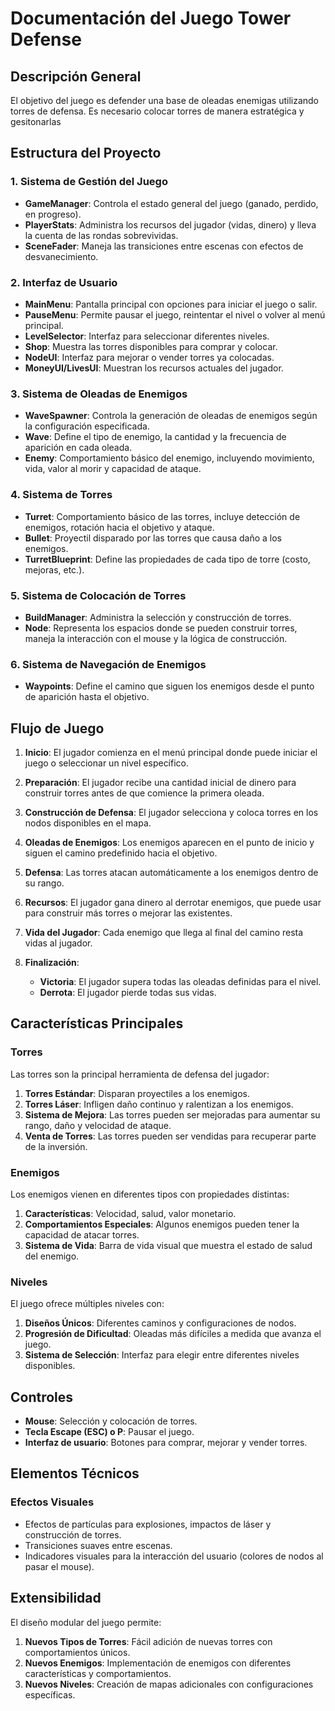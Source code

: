 # Documentación del Juego Tower Defense

## Descripción General

El objetivo del juego es defender una base de oleadas enemigas utilizando torres de defensa. Es necesario colocar torres de manera estratégica y gesitonarlas

## Estructura del Proyecto

### 1. Sistema de Gestión del Juego

- **GameManager**: Controla el estado general del juego (ganado, perdido, en progreso).
- **PlayerStats**: Administra los recursos del jugador (vidas, dinero) y lleva la cuenta de las rondas sobrevividas.
- **SceneFader**: Maneja las transiciones entre escenas con efectos de desvanecimiento.

### 2. Interfaz de Usuario

- **MainMenu**: Pantalla principal con opciones para iniciar el juego o salir.
- **PauseMenu**: Permite pausar el juego, reintentar el nivel o volver al menú principal.
- **LevelSelector**: Interfaz para seleccionar diferentes niveles.
- **Shop**: Muestra las torres disponibles para comprar y colocar.
- **NodeUI**: Interfaz para mejorar o vender torres ya colocadas.
- **MoneyUI/LivesUI**: Muestran los recursos actuales del jugador.

### 3. Sistema de Oleadas de Enemigos

- **WaveSpawner**: Controla la generación de oleadas de enemigos según la configuración especificada.
- **Wave**: Define el tipo de enemigo, la cantidad y la frecuencia de aparición en cada oleada.
- **Enemy**: Comportamiento básico del enemigo, incluyendo movimiento, vida, valor al morir y capacidad de ataque.

### 4. Sistema de Torres

- **Turret**: Comportamiento básico de las torres, incluye detección de enemigos, rotación hacia el objetivo y ataque.
- **Bullet**: Proyectil disparado por las torres que causa daño a los enemigos.
- **TurretBlueprint**: Define las propiedades de cada tipo de torre (costo, mejoras, etc.).

### 5. Sistema de Colocación de Torres

- **BuildManager**: Administra la selección y construcción de torres.
- **Node**: Representa los espacios donde se pueden construir torres, maneja la interacción con el mouse y la lógica de construcción.

### 6. Sistema de Navegación de Enemigos

- **Waypoints**: Define el camino que siguen los enemigos desde el punto de aparición hasta el objetivo.

## Flujo de Juego

1. **Inicio**: El jugador comienza en el menú principal donde puede iniciar el juego o seleccionar un nivel específico.

2. **Preparación**: El jugador recibe una cantidad inicial de dinero para construir torres antes de que comience la primera oleada.

3. **Construcción de Defensa**: El jugador selecciona y coloca torres en los nodos disponibles en el mapa.

4. **Oleadas de Enemigos**: Los enemigos aparecen en el punto de inicio y siguen el camino predefinido hacia el objetivo.

5. **Defensa**: Las torres atacan automáticamente a los enemigos dentro de su rango.

6. **Recursos**: El jugador gana dinero al derrotar enemigos, que puede usar para construir más torres o mejorar las existentes.

7. **Vida del Jugador**: Cada enemigo que llega al final del camino resta vidas al jugador.

8. **Finalización**:
   - **Victoria**: El jugador supera todas las oleadas definidas para el nivel.
   - **Derrota**: El jugador pierde todas sus vidas.

## Características Principales

### Torres

Las torres son la principal herramienta de defensa del jugador:

1. **Torres Estándar**: Disparan proyectiles a los enemigos.
2. **Torres Láser**: Infligen daño continuo y ralentizan a los enemigos.
3. **Sistema de Mejora**: Las torres pueden ser mejoradas para aumentar su rango, daño y velocidad de ataque.
4. **Venta de Torres**: Las torres pueden ser vendidas para recuperar parte de la inversión.

### Enemigos

Los enemigos vienen en diferentes tipos con propiedades distintas:

1. **Características**: Velocidad, salud, valor monetario.
2. **Comportamientos Especiales**: Algunos enemigos pueden tener la capacidad de atacar torres.
3. **Sistema de Vida**: Barra de vida visual que muestra el estado de salud del enemigo.

### Niveles

El juego ofrece múltiples niveles con:

1. **Diseños Únicos**: Diferentes caminos y configuraciones de nodos.
2. **Progresión de Dificultad**: Oleadas más difíciles a medida que avanza el juego.
3. **Sistema de Selección**: Interfaz para elegir entre diferentes niveles disponibles.

## Controles

- **Mouse**: Selección y colocación de torres.
- **Tecla Escape (ESC) o P**: Pausar el juego.
- **Interfaz de usuario**: Botones para comprar, mejorar y vender torres.

## Elementos Técnicos

### Efectos Visuales

- Efectos de partículas para explosiones, impactos de láser y construcción de torres.
- Transiciones suaves entre escenas.
- Indicadores visuales para la interacción del usuario (colores de nodos al pasar el mouse).

## Extensibilidad

El diseño modular del juego permite:

1. **Nuevos Tipos de Torres**: Fácil adición de nuevas torres con comportamientos únicos.
2. **Nuevos Enemigos**: Implementación de enemigos con diferentes características y comportamientos.
3. **Nuevos Niveles**: Creación de mapas adicionales con configuraciones específicas.


